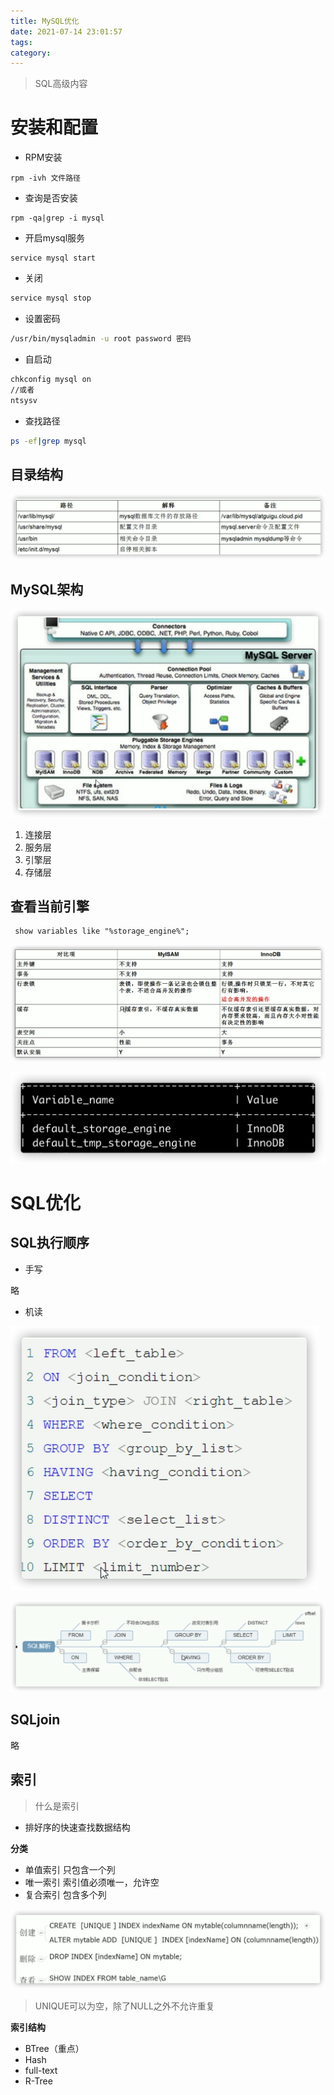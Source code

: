 ```yaml
---
title: MySQL优化
date: 2021-07-14 23:01:57
tags:
category:
---
```


<!-- more -->

> SQL高级内容

# 安装和配置

- RPM安装

```shell
rpm -ivh 文件路径
```

- 查询是否安装

```shell
rpm -qa|grep -i mysql
```

- 开启mysql服务

```shell
service mysql start
```

- 关闭

```sh
service mysql stop
```

- 设置密码

```sh
/usr/bin/mysqladmin -u root password 密码
```

- 自启动

```sh
chkconfig mysql on
//或者
ntsysv
```

- 查找路径

```sh
ps -ef|grep mysql
```

## 目录结构

![image-20210718112006860](https://raw.githubusercontent.com/C1EYE/figureBed/main/img/20210718112006.png)

## MySQL架构

![image-20210718121002919](https://raw.githubusercontent.com/C1EYE/figureBed/main/img/20210718121002.png)

1. 连接层
2. 服务层
3. 引擎层
4. 存储层

## 查看当前引擎

```mysql
 show variables like "%storage_engine%";
```

![image-20210718184432933](https://raw.githubusercontent.com/C1EYE/figureBed/main/img/20210718184432.png)

![](https://raw.githubusercontent.com/C1EYE/figureBed/main/img/20210718184449.png)

# SQL优化

## SQL执行顺序

- 手写

略

- 机读

<img src="https://raw.githubusercontent.com/C1EYE/figureBed/main/img/20210718185820.png" alt="image-20210718185820809" style="zoom:50%;" />

![image-20210718191324521](https://raw.githubusercontent.com/C1EYE/figureBed/main/img/20210718191324.png)

## SQLjoin

略

## 索引

> 什么是索引

- 排好序的快速查找数据结构

**分类**

- 单值索引 只包含一个列
- 唯一索引 索引值必须唯一，允许空
- 复合索引 包含多个列

![image-20210718212434472](https://raw.githubusercontent.com/C1EYE/figureBed/main/img/20210718212434.png)

> UNIQUE可以为空，除了NULL之外不允许重复

**索引结构**

- BTree（重点）
- Hash
- full-text
- R-Tree

